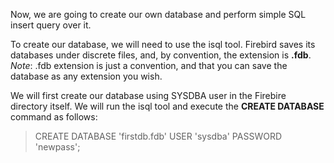 Now, we are going to create our own database and perform simple SQL insert query over it.

To create our database, we will need to use the isql tool. Firebird saves its databases under discrete files, and, by convention, the extension is **.fdb**. 
*Note*: .fdb extension is just a convention, and that you can save the database as any extension you wish.

We will first create our database using SYSDBA user in the Firebire directory itself. We will run the isql tool and execute the **CREATE DATABASE** command as follows:
> CREATE DATABASE 'firstdb.fdb' USER 'sysdba' PASSWORD 'newpass';